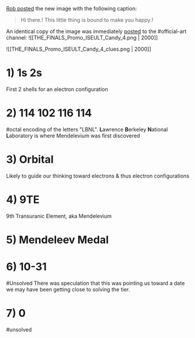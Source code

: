[Rob posted](https://discord.com/channels/1008696016318513243/1011929497139953744/1040306672842846218) the new image with the following caption:
> Hi there.! 
> This little thing is bound to make you happy.!

An identical copy of the image was immediately [posted](https://discord.com/channels/1008696016318513243/1031539174743998526/1040306739481944104) to the \#official-art channel:
![[THE_FINALS_Promo_ISEULT_Candy_4.png | 2000]]

![[THE_FINALS_Promo_ISEULT_Candy_4_clues.png | 2000]]

# 1) 1s 2s
First 2 shells for an electron configuration

# 2) 114 102 116 114
#octal encoding of the letters "LBNL".
**L**awrence **B**erkeley **N**ational **L**aboratory is where Mendelevium was first discovered

# 3) Orbital
Likely to guide our thinking toward electrons & thus electron configurations

# 4) 9TE
9th Transuranic Element, aka Mendelevium 

# 5) Mendeleev Medal

# 6) 10-31
#Unsolved 
There was speculation that this was pointing us toward a date we may have been getting close to solving the tier.

# 7) 0
#unsolved